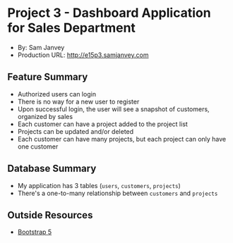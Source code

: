 # Project 3 - Dashboard Application for Sales Department

-   By: Sam Janvey
-   Production URL: <http://e15p3.samjanvey.com>

## Feature Summary

-   Authorized users can login
-   There is no way for a new user to register
-   Upon successful login, the user will see a snapshot of customers, organized by sales
-   Each customer can have a project added to the project list
-   Projects can be updated and/or deleted
-   Each customer can have many projects, but each project can only have one customer

## Database Summary

-   My application has 3 tables (`users`, `customers`, `projects`)
-   There's a one-to-many relationship between `customers` and `projects`

## Outside Resources

-   [Bootstrap 5](https://getbootstrap.com/)
